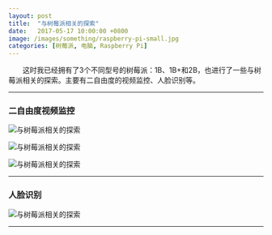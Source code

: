 ```yaml
---
layout: post
title:  "与树莓派相关的探索"
date:   2017-05-17 10:00:00 +0800
image: /images/something/raspberry-pi-small.jpg
categories: [树莓派, 电脑, Raspberry Pi]
---
```


　　这时我已经拥有了3个不同型号的树莓派：1B、1B+和2B，也进行了一些与树莓派相关的探索。主要有二自由度的视频监控、人脸识别等。

------

<h3>二自由度视频监控</h3>

![与树莓派相关的探索]({{site.baseurl}}/images/something/RaspberryPi-01.jpg)

![与树莓派相关的探索]({{site.baseurl}}/images/something/RaspberryPi-02.jpg)

![与树莓派相关的探索]({{site.baseurl}}/images/something/RaspberryPi-04.jpg)

------

<h3>人脸识别</h3>

![与树莓派相关的探索]({{site.baseurl}}/images/something/RaspberryPi-03.jpg)

------